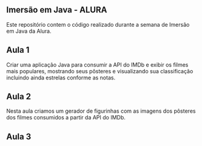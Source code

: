 ## Imersão em Java - ALURA

Este repositório contem o código realizado durante a semana de Imersão em Java da Alura. 

## Aula 1

Criar uma aplicação Java para consumir a API do IMDb e exibir os filmes mais populares, mostrando seus pôsteres e visualizando sua classificação incluindo ainda estrelas conforme as notas.    

## Aula 2

Nesta aula criamos um gerador de figurinhas com as imagens dos pôsteres dos filmes consumidos a partir da API do IMDb.

## Aula 3
